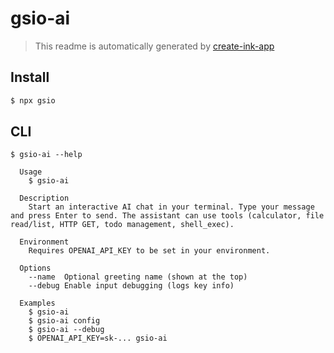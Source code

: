 # gsio-ai

> This readme is automatically generated by [create-ink-app](https://github.com/vadimdemedes/create-ink-app)

## Install

```bash
$ npx gsio
```

## CLI

```
$ gsio-ai --help

  Usage
    $ gsio-ai

  Description
    Start an interactive AI chat in your terminal. Type your message and press Enter to send. The assistant can use tools (calculator, file read/list, HTTP GET, todo management, shell_exec).

  Environment
    Requires OPENAI_API_KEY to be set in your environment.

  Options
    --name  Optional greeting name (shown at the top)
    --debug Enable input debugging (logs key info)

  Examples
    $ gsio-ai
    $ gsio-ai config
    $ gsio-ai --debug
    $ OPENAI_API_KEY=sk-... gsio-ai
```
